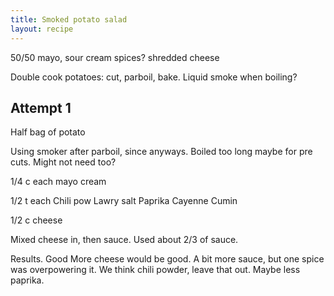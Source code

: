```yaml
---
title: Smoked potato salad
layout: recipe
---
```


50/50 mayo, sour cream
spices? 
shredded cheese

Double cook potatoes: cut, parboil, bake. 
Liquid smoke when boiling?

## Attempt 1
Half bag of potato

Using smoker after parboil, since anyways. Boiled too long maybe for pre cuts. Might not need too?

1/4 c each mayo cream

1/2 t each 
Chili pow
Lawry salt
Paprika 
Cayenne 
Cumin

1/2 c cheese

Mixed cheese in, then sauce. 
Used about 2/3 of sauce. 

Results. Good
More cheese would be good. A bit more sauce, but one spice was overpowering it. We think chili powder, leave that out. Maybe less paprika. 

